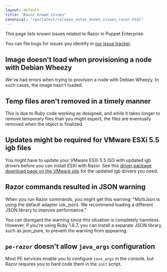```yaml
---
layout: default
title: "Razor known issues"
canonical: "/pe/latest/release_notes_known_issues_razor.html"
---
```


This page lists known issues related to Razor in Puppet Enterprise.

You can file bugs for issues you identify in [our issue tracker](https://tickets.puppetlabs.com).

## Image doesn't load when provisioning a node with Debian Wheezy

We've had errors when trying to provision a node with Debian Wheezy. In such cases, the image hasn't loaded.

## Temp files aren't removed in a timely manner

This is due to Ruby code working as designed, and while it takes longer to remove temporary files than you might expect, the files are eventually removed when the object is finalized.

## Updates might be required for VMware ESXi 5.5 igb files

You might have to update your VMware ESXi 5.5 ISO with updated igb drivers before you can install ESXi with Razor. See this [driver package download page on the VMware site](https://my.vmware.com/web/vmware/details?downloadGroup=DT-ESXI55-INTEL-IGB-42168&productId=353) for the updated igb drivers you need.

## Razor commands resulted in JSON warning

When you run Razor commands, you might get this warning: "MultiJson is using the default adapter (ok_json). We recommend loading a different JSON library to improve performance."

You can disregard the warning since this situation is completely harmless. However, if you're using Ruby 1.8.7, you can install a separate JSON library, such as json_pure, to prevent the warning from appearing.

## `pe-razor` doesn't allow `java_args` configuration

Most PE services enable you to configure `java_args` in the console, but Razor requires you to hard code them in the `init` script.